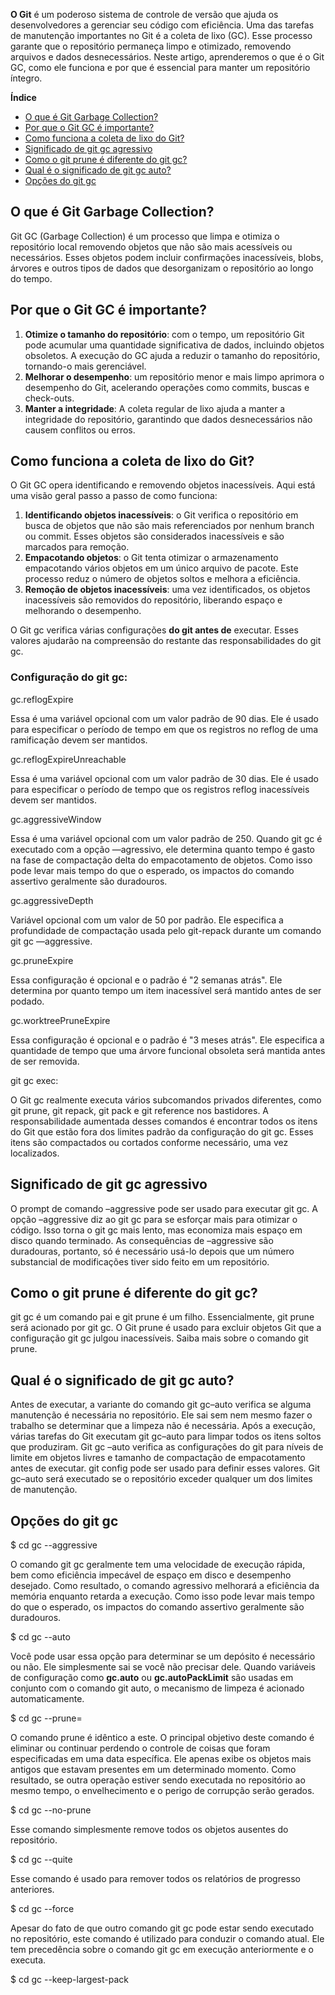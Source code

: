**O Git** é um poderoso sistema de controle de versão que ajuda os desenvolvedores a gerenciar seu código com eficiência. Uma das tarefas de manutenção importantes no Git é a coleta de lixo (GC). Esse processo garante que o repositório permaneça limpo e otimizado, removendo arquivos e dados desnecessários. Neste artigo, aprenderemos o que é o Git GC, como ele funciona e por que é essencial para manter um repositório íntegro.

**Índice**

- [O que é Git Garbage Collection?](https://www.geeksforgeeks.org/git-gc-garbage-collection/#what-is-git-garbage-collection)
- [Por que o Git GC é importante?](https://www.geeksforgeeks.org/git-gc-garbage-collection/#why-is-git-gc-important)
- [Como funciona a coleta de lixo do Git?](https://www.geeksforgeeks.org/git-gc-garbage-collection/#how-does-git-garbage-collection-work)
- [Significado de git gc agressivo](https://www.geeksforgeeks.org/git-gc-garbage-collection/#significance-of-git-gc-aggressive)
- [Como o git prune é diferente do git gc?](https://www.geeksforgeeks.org/git-gc-garbage-collection/#how-is-git-prune-different-from-git-gc)
- [Qual é o significado de git gc auto?](https://www.geeksforgeeks.org/git-gc-garbage-collection/#what-is-the-meaning-of-git-gc-auto)
- [Opções do git gc](https://www.geeksforgeeks.org/git-gc-garbage-collection/#git-gc-options)

## O que é Git Garbage Collection?

Git GC (Garbage Collection) é um processo que limpa e otimiza o repositório local removendo objetos que não são mais acessíveis ou necessários. Esses objetos podem incluir confirmações inacessíveis, blobs, árvores e outros tipos de dados que desorganizam o repositório ao longo do tempo.

## Por que o Git GC é importante?

1. **Otimize o tamanho do repositório**: com o tempo, um repositório Git pode acumular uma quantidade significativa de dados, incluindo objetos obsoletos. A execução do GC ajuda a reduzir o tamanho do repositório, tornando-o mais gerenciável.
2. **Melhorar o desempenho**: um repositório menor e mais limpo aprimora o desempenho do Git, acelerando operações como commits, buscas e check-outs.
3. **Manter a integridade**: A coleta regular de lixo ajuda a manter a integridade do repositório, garantindo que dados desnecessários não causem conflitos ou erros.

## Como funciona a coleta de lixo do Git?

O Git GC opera identificando e removendo objetos inacessíveis. Aqui está uma visão geral passo a passo de como funciona:

1. **Identificando objetos inacessíveis**: o Git verifica o repositório em busca de objetos que não são mais referenciados por nenhum branch ou commit. Esses objetos são considerados inacessíveis e são marcados para remoção.
2. **Empacotando objetos**: o Git tenta otimizar o armazenamento empacotando vários objetos em um único arquivo de pacote. Este processo reduz o número de objetos soltos e melhora a eficiência.
3. **Remoção de objetos inacessíveis**: uma vez identificados, os objetos inacessíveis são removidos do repositório, liberando espaço e melhorando o desempenho.

O Git gc verifica várias configurações **do git antes de** executar. Esses valores ajudarão na compreensão do restante das responsabilidades do git gc.

### Configuração do git gc:

gc.reflogExpire

Essa é uma variável opcional com um valor padrão de 90 dias. Ele é usado para especificar o período de tempo em que os registros no reflog de uma ramificação devem ser mantidos.

gc.reflogExpireUnreachable

Essa é uma variável opcional com um valor padrão de 30 dias. Ele é usado para especificar o período de tempo que os registros reflog inacessíveis devem ser mantidos.

gc.aggressiveWindow

Essa é uma variável opcional com um valor padrão de 250. Quando git gc é executado com a opção —agressivo, ele determina quanto tempo é gasto na fase de compactação delta do empacotamento de objetos. Como isso pode levar mais tempo do que o esperado, os impactos do comando assertivo geralmente são duradouros.

gc.aggressiveDepth

Variável opcional com um valor de 50 por padrão. Ele especifica a profundidade de compactação usada pelo git-repack durante um comando git gc —aggressive.

gc.pruneExpire

Essa configuração é opcional e o padrão é "2 semanas atrás". Ele determina por quanto tempo um item inacessível será mantido antes de ser podado.

gc.worktreePruneExpire

Essa configuração é opcional e o padrão é "3 meses atrás". Ele especifica a quantidade de tempo que uma árvore funcional obsoleta será mantida antes de ser removida.

git gc exec:

O Git gc realmente executa vários subcomandos privados diferentes, como git prune, git repack, git pack e git reference nos bastidores. A responsabilidade aumentada desses comandos é encontrar todos os itens do Git que estão fora dos limites padrão da configuração do git gc. Esses itens são compactados ou cortados conforme necessário, uma vez localizados.

## **Significado de git gc agressivo**

O prompt de comando –aggressive pode ser usado para executar git gc. A opção –aggressive diz ao git gc para se esforçar mais para otimizar o código. Isso torna o git gc mais lento, mas economiza mais espaço em disco quando terminado. As consequências de –aggressive são duradouras, portanto, só é necessário usá-lo depois que um número substancial de modificações tiver sido feito em um repositório.

## **Como o git prune é diferente do git gc?**

git gc é um comando pai e git prune é um filho. Essencialmente, git prune será acionado por git gc. O Git prune é usado para excluir objetos Git que a configuração git gc julgou inacessíveis. Saiba mais sobre o comando git prune.

## **Qual é o significado de git gc auto?**

Antes de executar, a variante do comando git gc–auto verifica se alguma manutenção é necessária no repositório. Ele sai sem nem mesmo fazer o trabalho se determinar que a limpeza não é necessária. Após a execução, várias tarefas do Git executam git gc–auto para limpar todos os itens soltos que produziram. Git gc –auto verifica as configurações do git para níveis de limite em objetos livres e tamanho de compactação de empacotamento antes de executar. git config pode ser usado para definir esses valores. Git gc–auto será executado se o repositório exceder qualquer um dos limites de manutenção.

## Opções do git gc

$ cd gc --aggressive

O comando git gc geralmente tem uma velocidade de execução rápida, bem como eficiência impecável de espaço em disco e desempenho desejado. Como resultado, o comando agressivo melhorará a eficiência da memória enquanto retarda a execução. Como isso pode levar mais tempo do que o esperado, os impactos do comando assertivo geralmente são duradouros.

$ cd gc --auto

Você pode usar essa opção para determinar se um depósito é necessário ou não. Ele simplesmente sai se você não precisar dele. Quando variáveis de configuração como **gc.auto** ou **gc.autoPackLimit** são usadas em conjunto com o comando git auto, o mecanismo de limpeza é acionado automaticamente.

$ cd gc --prune=<date>

O comando prune é idêntico a este. O principal objetivo deste comando é eliminar ou continuar perdendo o controle de coisas que foram especificadas em uma data específica. Ele apenas exibe os objetos mais antigos que estavam presentes em um determinado momento. Como resultado, se outra operação estiver sendo executada no repositório ao mesmo tempo, o envelhecimento e o perigo de corrupção serão gerados.

$ cd gc --no-prune

Esse comando simplesmente remove todos os objetos ausentes do repositório.

$ cd gc --quite

Esse comando é usado para remover todos os relatórios de progresso anteriores.

$ cd gc --force

Apesar do fato de que outro comando git gc pode estar sendo executado no repositório, este comando é utilizado para conduzir o comando atual. Ele tem precedência sobre o comando git gc em execução anteriormente e o executa.

$ cd gc --keep-largest-pack


